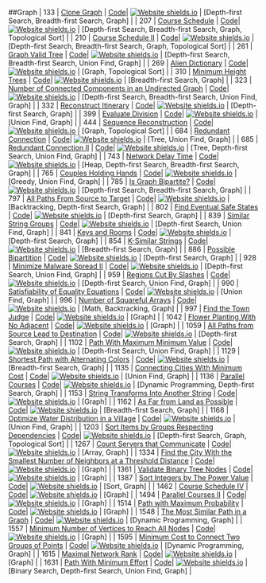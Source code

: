 ##Graph
| 133 | [Clone Graph](https:///leetCode.com/problems/clone-graph) | [Code](https://github.com/SunilGudivada/Data-Structures-and-Algorithms/blob/master/src/com/platform/leetCode/problems/_133_CloneGraph.java)| [![Website shields.io](https://img.shields.io/badge/Medium-yellow.svg)](https://sunilgudivada.github.io/Data-Structures-and-Algorithms/) | [Depth-first Search, Breadth-first Search, Graph] | 
| 207 | [Course Schedule](https:///leetCode.com/problems/course-schedule) | [Code](https://github.com/SunilGudivada/Data-Structures-and-Algorithms/blob/master/src/com/platform/leetCode/problems/_207_CourseSchedule.java)| [![Website shields.io](https://img.shields.io/badge/Medium-yellow.svg)](https://sunilgudivada.github.io/Data-Structures-and-Algorithms/) | [Depth-first Search, Breadth-first Search, Graph, Topological Sort] | 
| 210 | [Course Schedule II](https:///leetCode.com/problems/course-schedule-ii) | [Code](https://github.com/SunilGudivada/Data-Structures-and-Algorithms/blob/master/src/com/platform/leetCode/problems/_210_CourseScheduleII.java)| [![Website shields.io](https://img.shields.io/badge/Medium-yellow.svg)](https://sunilgudivada.github.io/Data-Structures-and-Algorithms/) | [Depth-first Search, Breadth-first Search, Graph, Topological Sort] | 
| 261 | [Graph Valid Tree](https:///leetCode.com/problems/graph-valid-tree) | [Code](https://github.com/SunilGudivada/Data-Structures-and-Algorithms/blob/master/src/com/platform/leetCode/problems/_261_GraphValidTree.java)| [![Website shields.io](https://img.shields.io/badge/Medium-yellow.svg)](https://sunilgudivada.github.io/Data-Structures-and-Algorithms/) | [Depth-first Search, Breadth-first Search, Union Find, Graph] | 
| 269 | [Alien Dictionary](https:///leetCode.com/problems/alien-dictionary) | [Code](https://github.com/SunilGudivada/Data-Structures-and-Algorithms/blob/master/src/com/platform/leetCode/problems/_269_AlienDictionary.java)| [![Website shields.io](https://img.shields.io/badge/Hard-critical.svg)](https://sunilgudivada.github.io/Data-Structures-and-Algorithms/) | [Graph, Topological Sort] | 
| 310 | [Minimum Height Trees](https:///leetCode.com/problems/minimum-height-trees) | [Code](https://github.com/SunilGudivada/Data-Structures-and-Algorithms/blob/master/src/com/platform/leetCode/problems/_310_MinimumHeightTrees.java)| [![Website shields.io](https://img.shields.io/badge/Medium-yellow.svg)](https://sunilgudivada.github.io/Data-Structures-and-Algorithms/) | [Breadth-first Search, Graph] | 
| 323 | [Number of Connected Components in an Undirected Graph](https:///leetCode.com/problems/number-of-connected-components-in-an-undirected-graph) | [Code](https://github.com/SunilGudivada/Data-Structures-and-Algorithms/blob/master/src/com/platform/leetCode/problems/_323_NumberofConnectedComponentsinanUndirectedGraph.java)| [![Website shields.io](https://img.shields.io/badge/Medium-yellow.svg)](https://sunilgudivada.github.io/Data-Structures-and-Algorithms/) | [Depth-first Search, Breadth-first Search, Union Find, Graph] | 
| 332 | [Reconstruct Itinerary](https:///leetCode.com/problems/reconstruct-itinerary) | [Code](https://github.com/SunilGudivada/Data-Structures-and-Algorithms/blob/master/src/com/platform/leetCode/problems/_332_ReconstructItinerary.java)| [![Website shields.io](https://img.shields.io/badge/Medium-yellow.svg)](https://sunilgudivada.github.io/Data-Structures-and-Algorithms/) | [Depth-first Search, Graph] | 
| 399 | [Evaluate Division](https:///leetCode.com/problems/evaluate-division) | [Code](https://github.com/SunilGudivada/Data-Structures-and-Algorithms/blob/master/src/com/platform/leetCode/problems/_399_EvaluateDivision.java)| [![Website shields.io](https://img.shields.io/badge/Medium-yellow.svg)](https://sunilgudivada.github.io/Data-Structures-and-Algorithms/) | [Union Find, Graph] | 
| 444 | [Sequence Reconstruction](https:///leetCode.com/problems/sequence-reconstruction) | [Code](https://github.com/SunilGudivada/Data-Structures-and-Algorithms/blob/master/src/com/platform/leetCode/problems/_444_SequenceReconstruction.java)| [![Website shields.io](https://img.shields.io/badge/Medium-yellow.svg)](https://sunilgudivada.github.io/Data-Structures-and-Algorithms/) | [Graph, Topological Sort] | 
| 684 | [Redundant Connection](https:///leetCode.com/problems/redundant-connection) | [Code](https://github.com/SunilGudivada/Data-Structures-and-Algorithms/blob/master/src/com/platform/leetCode/problems/_684_RedundantConnection.java)| [![Website shields.io](https://img.shields.io/badge/Medium-yellow.svg)](https://sunilgudivada.github.io/Data-Structures-and-Algorithms/) | [Tree, Union Find, Graph] | 
| 685 | [Redundant Connection II](https:///leetCode.com/problems/redundant-connection-ii) | [Code](https://github.com/SunilGudivada/Data-Structures-and-Algorithms/blob/master/src/com/platform/leetCode/problems/_685_RedundantConnectionII.java)| [![Website shields.io](https://img.shields.io/badge/Hard-critical.svg)](https://sunilgudivada.github.io/Data-Structures-and-Algorithms/) | [Tree, Depth-first Search, Union Find, Graph] | 
| 743 | [Network Delay Time](https:///leetCode.com/problems/network-delay-time) | [Code](https://github.com/SunilGudivada/Data-Structures-and-Algorithms/blob/master/src/com/platform/leetCode/problems/_743_NetworkDelayTime.java)| [![Website shields.io](https://img.shields.io/badge/Medium-yellow.svg)](https://sunilgudivada.github.io/Data-Structures-and-Algorithms/) | [Heap, Depth-first Search, Breadth-first Search, Graph] | 
| 765 | [Couples Holding Hands](https:///leetCode.com/problems/couples-holding-hands) | [Code](https://github.com/SunilGudivada/Data-Structures-and-Algorithms/blob/master/src/com/platform/leetCode/problems/_765_CouplesHoldingHands.java)| [![Website shields.io](https://img.shields.io/badge/Hard-critical.svg)](https://sunilgudivada.github.io/Data-Structures-and-Algorithms/) | [Greedy, Union Find, Graph] | 
| 785 | [Is Graph Bipartite?](https:///leetCode.com/problems/is-graph-bipartite) | [Code](https://github.com/SunilGudivada/Data-Structures-and-Algorithms/blob/master/src/com/platform/leetCode/problems/_785_IsGraphBipartite?.java)| [![Website shields.io](https://img.shields.io/badge/Medium-yellow.svg)](https://sunilgudivada.github.io/Data-Structures-and-Algorithms/) | [Depth-first Search, Breadth-first Search, Graph] | 
| 797 | [All Paths From Source to Target](https:///leetCode.com/problems/all-paths-from-source-to-target) | [Code](https://github.com/SunilGudivada/Data-Structures-and-Algorithms/blob/master/src/com/platform/leetCode/problems/_797_AllPathsFromSourcetoTarget.java)| [![Website shields.io](https://img.shields.io/badge/Medium-yellow.svg)](https://sunilgudivada.github.io/Data-Structures-and-Algorithms/) | [Backtracking, Depth-first Search, Graph] | 
| 802 | [Find Eventual Safe States](https:///leetCode.com/problems/find-eventual-safe-states) | [Code](https://github.com/SunilGudivada/Data-Structures-and-Algorithms/blob/master/src/com/platform/leetCode/problems/_802_FindEventualSafeStates.java)| [![Website shields.io](https://img.shields.io/badge/Medium-yellow.svg)](https://sunilgudivada.github.io/Data-Structures-and-Algorithms/) | [Depth-first Search, Graph] | 
| 839 | [Similar String Groups](https:///leetCode.com/problems/similar-string-groups) | [Code](https://github.com/SunilGudivada/Data-Structures-and-Algorithms/blob/master/src/com/platform/leetCode/problems/_839_SimilarStringGroups.java)| [![Website shields.io](https://img.shields.io/badge/Hard-critical.svg)](https://sunilgudivada.github.io/Data-Structures-and-Algorithms/) | [Depth-first Search, Union Find, Graph] | 
| 841 | [Keys and Rooms](https:///leetCode.com/problems/keys-and-rooms) | [Code](https://github.com/SunilGudivada/Data-Structures-and-Algorithms/blob/master/src/com/platform/leetCode/problems/_841_KeysandRooms.java)| [![Website shields.io](https://img.shields.io/badge/Medium-yellow.svg)](https://sunilgudivada.github.io/Data-Structures-and-Algorithms/) | [Depth-first Search, Graph] | 
| 854 | [K-Similar Strings](https:///leetCode.com/problems/k-similar-strings) | [Code](https://github.com/SunilGudivada/Data-Structures-and-Algorithms/blob/master/src/com/platform/leetCode/problems/_854_K-SimilarStrings.java)| [![Website shields.io](https://img.shields.io/badge/Hard-critical.svg)](https://sunilgudivada.github.io/Data-Structures-and-Algorithms/) | [Breadth-first Search, Graph] | 
| 886 | [Possible Bipartition](https:///leetCode.com/problems/possible-bipartition) | [Code](https://github.com/SunilGudivada/Data-Structures-and-Algorithms/blob/master/src/com/platform/leetCode/problems/_886_PossibleBipartition.java)| [![Website shields.io](https://img.shields.io/badge/Medium-yellow.svg)](https://sunilgudivada.github.io/Data-Structures-and-Algorithms/) | [Depth-first Search, Graph] | 
| 928 | [Minimize Malware Spread II](https:///leetCode.com/problems/minimize-malware-spread-ii) | [Code](https://github.com/SunilGudivada/Data-Structures-and-Algorithms/blob/master/src/com/platform/leetCode/problems/_928_MinimizeMalwareSpreadII.java)| [![Website shields.io](https://img.shields.io/badge/Hard-critical.svg)](https://sunilgudivada.github.io/Data-Structures-and-Algorithms/) | [Depth-first Search, Union Find, Graph] | 
| 959 | [Regions Cut By Slashes](https:///leetCode.com/problems/regions-cut-by-slashes) | [Code](https://github.com/SunilGudivada/Data-Structures-and-Algorithms/blob/master/src/com/platform/leetCode/problems/_959_RegionsCutBySlashes.java)| [![Website shields.io](https://img.shields.io/badge/Medium-yellow.svg)](https://sunilgudivada.github.io/Data-Structures-and-Algorithms/) | [Depth-first Search, Union Find, Graph] | 
| 990 | [Satisfiability of Equality Equations](https:///leetCode.com/problems/satisfiability-of-equality-equations) | [Code](https://github.com/SunilGudivada/Data-Structures-and-Algorithms/blob/master/src/com/platform/leetCode/problems/_990_SatisfiabilityofEqualityEquations.java)| [![Website shields.io](https://img.shields.io/badge/Medium-yellow.svg)](https://sunilgudivada.github.io/Data-Structures-and-Algorithms/) | [Union Find, Graph] | 
| 996 | [Number of Squareful Arrays](https:///leetCode.com/problems/number-of-squareful-arrays) | [Code](https://github.com/SunilGudivada/Data-Structures-and-Algorithms/blob/master/src/com/platform/leetCode/problems/_996_NumberofSquarefulArrays.java)| [![Website shields.io](https://img.shields.io/badge/Hard-critical.svg)](https://sunilgudivada.github.io/Data-Structures-and-Algorithms/) | [Math, Backtracking, Graph] | 
| 997 | [Find the Town Judge](https:///leetCode.com/problems/find-the-town-judge) | [Code](https://github.com/SunilGudivada/Data-Structures-and-Algorithms/blob/master/src/com/platform/leetCode/problems/_997_FindtheTownJudge.java)| [![Website shields.io](https://img.shields.io/badge/Easy-success.svg)](https://sunilgudivada.github.io/Data-Structures-and-Algorithms/) | [Graph] | 
| 1042 | [Flower Planting With No Adjacent](https:///leetCode.com/problems/flower-planting-with-no-adjacent) | [Code](https://github.com/SunilGudivada/Data-Structures-and-Algorithms/blob/master/src/com/platform/leetCode/problems/_1042_FlowerPlantingWithNoAdjacent.java)| [![Website shields.io](https://img.shields.io/badge/Medium-yellow.svg)](https://sunilgudivada.github.io/Data-Structures-and-Algorithms/) | [Graph] | 
| 1059 | [All Paths from Source Lead to Destination](https:///leetCode.com/problems/all-paths-from-source-lead-to-destination) | [Code](https://github.com/SunilGudivada/Data-Structures-and-Algorithms/blob/master/src/com/platform/leetCode/problems/_1059_AllPathsfromSourceLeadtoDestination.java)| [![Website shields.io](https://img.shields.io/badge/Medium-yellow.svg)](https://sunilgudivada.github.io/Data-Structures-and-Algorithms/) | [Depth-first Search, Graph] | 
| 1102 | [Path With Maximum Minimum Value](https:///leetCode.com/problems/path-with-maximum-minimum-value) | [Code](https://github.com/SunilGudivada/Data-Structures-and-Algorithms/blob/master/src/com/platform/leetCode/problems/_1102_PathWithMaximumMinimumValue.java)| [![Website shields.io](https://img.shields.io/badge/Medium-yellow.svg)](https://sunilgudivada.github.io/Data-Structures-and-Algorithms/) | [Depth-first Search, Union Find, Graph] | 
| 1129 | [Shortest Path with Alternating Colors](https:///leetCode.com/problems/shortest-path-with-alternating-colors) | [Code](https://github.com/SunilGudivada/Data-Structures-and-Algorithms/blob/master/src/com/platform/leetCode/problems/_1129_ShortestPathwithAlternatingColors.java)| [![Website shields.io](https://img.shields.io/badge/Medium-yellow.svg)](https://sunilgudivada.github.io/Data-Structures-and-Algorithms/) | [Breadth-first Search, Graph] | 
| 1135 | [Connecting Cities With Minimum Cost](https:///leetCode.com/problems/connecting-cities-with-minimum-cost) | [Code](https://github.com/SunilGudivada/Data-Structures-and-Algorithms/blob/master/src/com/platform/leetCode/problems/_1135_ConnectingCitiesWithMinimumCost.java)| [![Website shields.io](https://img.shields.io/badge/Medium-yellow.svg)](https://sunilgudivada.github.io/Data-Structures-and-Algorithms/) | [Union Find, Graph] | 
| 1136 | [Parallel Courses](https:///leetCode.com/problems/parallel-courses) | [Code](https://github.com/SunilGudivada/Data-Structures-and-Algorithms/blob/master/src/com/platform/leetCode/problems/_1136_ParallelCourses.java)| [![Website shields.io](https://img.shields.io/badge/Hard-critical.svg)](https://sunilgudivada.github.io/Data-Structures-and-Algorithms/) | [Dynamic Programming, Depth-first Search, Graph] | 
| 1153 | [String Transforms Into Another String](https:///leetCode.com/problems/string-transforms-into-another-string) | [Code](https://github.com/SunilGudivada/Data-Structures-and-Algorithms/blob/master/src/com/platform/leetCode/problems/_1153_StringTransformsIntoAnotherString.java)| [![Website shields.io](https://img.shields.io/badge/Hard-critical.svg)](https://sunilgudivada.github.io/Data-Structures-and-Algorithms/) | [Graph] | 
| 1162 | [As Far from Land as Possible](https:///leetCode.com/problems/as-far-from-land-as-possible) | [Code](https://github.com/SunilGudivada/Data-Structures-and-Algorithms/blob/master/src/com/platform/leetCode/problems/_1162_AsFarfromLandasPossible.java)| [![Website shields.io](https://img.shields.io/badge/Medium-yellow.svg)](https://sunilgudivada.github.io/Data-Structures-and-Algorithms/) | [Breadth-first Search, Graph] | 
| 1168 | [Optimize Water Distribution in a Village](https:///leetCode.com/problems/optimize-water-distribution-in-a-village) | [Code](https://github.com/SunilGudivada/Data-Structures-and-Algorithms/blob/master/src/com/platform/leetCode/problems/_1168_OptimizeWaterDistributioninaVillage.java)| [![Website shields.io](https://img.shields.io/badge/Hard-critical.svg)](https://sunilgudivada.github.io/Data-Structures-and-Algorithms/) | [Union Find, Graph] | 
| 1203 | [Sort Items by Groups Respecting Dependencies](https:///leetCode.com/problems/sort-items-by-groups-respecting-dependencies) | [Code](https://github.com/SunilGudivada/Data-Structures-and-Algorithms/blob/master/src/com/platform/leetCode/problems/_1203_SortItemsbyGroupsRespectingDependencies.java)| [![Website shields.io](https://img.shields.io/badge/Hard-critical.svg)](https://sunilgudivada.github.io/Data-Structures-and-Algorithms/) | [Depth-first Search, Graph, Topological Sort] | 
| 1267 | [Count Servers that Communicate](https:///leetCode.com/problems/count-servers-that-communicate) | [Code](https://github.com/SunilGudivada/Data-Structures-and-Algorithms/blob/master/src/com/platform/leetCode/problems/_1267_CountServersthatCommunicate.java)| [![Website shields.io](https://img.shields.io/badge/Medium-yellow.svg)](https://sunilgudivada.github.io/Data-Structures-and-Algorithms/) | [Array, Graph] | 
| 1334 | [Find the City With the Smallest Number of Neighbors at a Threshold Distance](https:///leetCode.com/problems/find-the-city-with-the-smallest-number-of-neighbors-at-a-threshold-distance) | [Code](https://github.com/SunilGudivada/Data-Structures-and-Algorithms/blob/master/src/com/platform/leetCode/problems/_1334_FindtheCityWiththeSmallestNumberofNeighborsataThresholdDistance.java)| [![Website shields.io](https://img.shields.io/badge/Medium-yellow.svg)](https://sunilgudivada.github.io/Data-Structures-and-Algorithms/) | [Graph] | 
| 1361 | [Validate Binary Tree Nodes](https:///leetCode.com/problems/validate-binary-tree-nodes) | [Code](https://github.com/SunilGudivada/Data-Structures-and-Algorithms/blob/master/src/com/platform/leetCode/problems/_1361_ValidateBinaryTreeNodes.java)| [![Website shields.io](https://img.shields.io/badge/Medium-yellow.svg)](https://sunilgudivada.github.io/Data-Structures-and-Algorithms/) | [Graph] | 
| 1387 | [Sort Integers by The Power Value](https:///leetCode.com/problems/sort-integers-by-the-power-value) | [Code](https://github.com/SunilGudivada/Data-Structures-and-Algorithms/blob/master/src/com/platform/leetCode/problems/_1387_SortIntegersbyThePowerValue.java)| [![Website shields.io](https://img.shields.io/badge/Medium-yellow.svg)](https://sunilgudivada.github.io/Data-Structures-and-Algorithms/) | [Sort, Graph] | 
| 1462 | [Course Schedule IV](https:///leetCode.com/problems/course-schedule-iv) | [Code](https://github.com/SunilGudivada/Data-Structures-and-Algorithms/blob/master/src/com/platform/leetCode/problems/_1462_CourseScheduleIV.java)| [![Website shields.io](https://img.shields.io/badge/Medium-yellow.svg)](https://sunilgudivada.github.io/Data-Structures-and-Algorithms/) | [Graph] | 
| 1494 | [Parallel Courses II](https:///leetCode.com/problems/parallel-courses-ii) | [Code](https://github.com/SunilGudivada/Data-Structures-and-Algorithms/blob/master/src/com/platform/leetCode/problems/_1494_ParallelCoursesII.java)| [![Website shields.io](https://img.shields.io/badge/Hard-critical.svg)](https://sunilgudivada.github.io/Data-Structures-and-Algorithms/) | [Graph] | 
| 1514 | [Path with Maximum Probability](https:///leetCode.com/problems/path-with-maximum-probability) | [Code](https://github.com/SunilGudivada/Data-Structures-and-Algorithms/blob/master/src/com/platform/leetCode/problems/_1514_PathwithMaximumProbability.java)| [![Website shields.io](https://img.shields.io/badge/Medium-yellow.svg)](https://sunilgudivada.github.io/Data-Structures-and-Algorithms/) | [Graph] | 
| 1548 | [The Most Similar Path in a Graph](https:///leetCode.com/problems/the-most-similar-path-in-a-graph) | [Code](https://github.com/SunilGudivada/Data-Structures-and-Algorithms/blob/master/src/com/platform/leetCode/problems/_1548_TheMostSimilarPathinaGraph.java)| [![Website shields.io](https://img.shields.io/badge/Hard-critical.svg)](https://sunilgudivada.github.io/Data-Structures-and-Algorithms/) | [Dynamic Programming, Graph] | 
| 1557 | [Minimum Number of Vertices to Reach All Nodes](https:///leetCode.com/problems/minimum-number-of-vertices-to-reach-all-nodes) | [Code](https://github.com/SunilGudivada/Data-Structures-and-Algorithms/blob/master/src/com/platform/leetCode/problems/_1557_MinimumNumberofVerticestoReachAllNodes.java)| [![Website shields.io](https://img.shields.io/badge/Medium-yellow.svg)](https://sunilgudivada.github.io/Data-Structures-and-Algorithms/) | [Graph] | 
| 1595 | [Minimum Cost to Connect Two Groups of Points](https:///leetCode.com/problems/minimum-cost-to-connect-two-groups-of-points) | [Code](https://github.com/SunilGudivada/Data-Structures-and-Algorithms/blob/master/src/com/platform/leetCode/problems/_1595_MinimumCosttoConnectTwoGroupsofPoints.java)| [![Website shields.io](https://img.shields.io/badge/Hard-critical.svg)](https://sunilgudivada.github.io/Data-Structures-and-Algorithms/) | [Dynamic Programming, Graph] | 
| 1615 | [Maximal Network Rank](https:///leetCode.com/problems/maximal-network-rank) | [Code](https://github.com/SunilGudivada/Data-Structures-and-Algorithms/blob/master/src/com/platform/leetCode/problems/_1615_MaximalNetworkRank.java)| [![Website shields.io](https://img.shields.io/badge/Medium-yellow.svg)](https://sunilgudivada.github.io/Data-Structures-and-Algorithms/) | [Graph] | 
| 1631 | [Path With Minimum Effort](https:///leetCode.com/problems/path-with-minimum-effort) | [Code](https://github.com/SunilGudivada/Data-Structures-and-Algorithms/blob/master/src/com/platform/leetCode/problems/_1631_PathWithMinimumEffort.java)| [![Website shields.io](https://img.shields.io/badge/Medium-yellow.svg)](https://sunilgudivada.github.io/Data-Structures-and-Algorithms/) | [Binary Search, Depth-first Search, Union Find, Graph] | 
